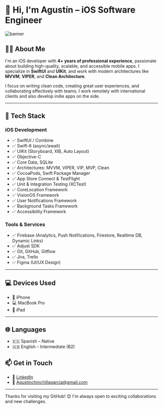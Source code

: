 # 👋 Hi, I'm Agustín – iOS Software Engineer

![banner](https://user-images.githubusercontent.com/66225450/121900985-6730ac00-ccfc-11eb-9ad7-2c57f2d1a479.png)

## 👨‍💻 About Me

I'm an iOS developer with **4+ years of professional experience**, passionate about building high-quality, scalable, and accessible mobile apps. I specialize in **SwiftUI** and **UIKit**, and work with modern architectures like **MVVM**, **VIPER**, and **Clean Architecture**.

I focus on writing clean code, creating great user experiences, and collaborating effectively with teams. I work remotely with international clients and also develop indie apps on the side.

---

## 🧰 Tech Stack

### iOS Development
- ✅ SwiftUI / Combine
- ✅ Swift-6 (async/await) 
- ✅ UIKit (Storyboard, XIB, Auto Layout)
- ✅ Objective-C
- ✅ Core Data, SQLite
- ✅ Architectures: MVVM, VIPER, VIP, MVP, Clean
- ✅ CocoaPods, Swift Package Manager
- ✅ App Store Connect & TestFlight
- ✅ Unit & Integration Testing (XCTest)
- ✅ CoreLocation Framework
- ✅ VisionOS Framework
- ✅ User Notifications Framework
- ✅ Background Tasks Framework
- ✅ Accessibility Framework

### Tools & Services
- ✅ Firebase (Analytics, Push Notifications, Firestore, Realtime DB, Dynamic Links)
- ✅ Adjust SDK
- ✅ Git, GitHub, Gitflow
- ✅ Jira, Trello
- ✅ Figma (UI/UX Design)

---

## 💻 Devices Used

- 📱 iPhone  
- 💻 MacBook Pro  
- 📱 iPad

---

## 🌐 Languages

- 🇪🇸 Spanish – Native  
- 🇬🇧 English – Intermediate (B2)

## 📫 Get in Touch

- 💼 [LinkedIn](www.linkedin.com/in/agustinchinchilla)
- 📧 Agustinchinchillagarcia@gmail.com

---

Thanks for visiting my GitHub! 😊 I'm always open to exciting collaborations and new challenges.
